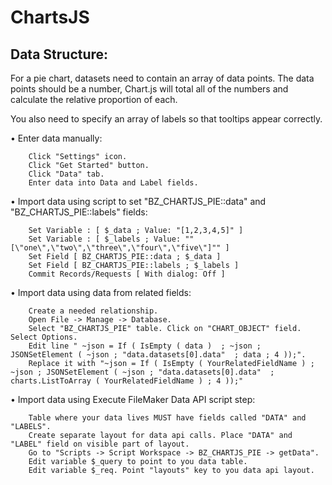 # ChartsJS


## Data Structure: 

For a pie chart, datasets need to contain an array of data points. The data points should be a number, Chart.js will total all of the numbers and calculate the relative proportion of each.

You also need to specify an array of labels so that tooltips appear correctly.

• Enter data manually:
```
	Click "Settings" icon.
	Click "Get Started" button.
	Click "Data" tab.
	Enter data into Data and Label fields.
```

• Import data using script to set "BZ_CHARTJS_PIE::data" and "BZ_CHARTJS_PIE::labels" fields:
```
	Set Variable : [ $_data ; Value: "[1,2,3,4,5]" ]
	Set Variable : [ $_labels ; Value: ""[\"one\",\"two\",\"three\",\"four\",\"five\"]"" ]
	Set Field [ BZ_CHARTJS_PIE::data ; $_data ]
	Set Field [ BZ_CHARTJS_PIE::labels ; $_labels ]
	Commit Records/Requests [ With dialog: Off ]
```

• Import data using data from related fields:
```
	Create a needed relationship.
	Open File -> Manage -> Database.
	Select "BZ_CHARTJS_PIE" table. Click on "CHART_OBJECT" field. Select Options.
	Edit line "	~json = If ( IsEmpty ( data )  ; ~json ; JSONSetElement ( ~json ; "data.datasets[0].data"  ; data ; 4 ));".
	Replace it with "~json = If ( IsEmpty ( YourRelatedFieldName ) ; ~json ; JSONSetElement ( ~json ; "data.datasets[0].data"  ; charts.ListToArray ( YourRelatedFieldName ) ; 4 ));"
```

• Import data using Execute FileMaker Data API script step:
```
	Table where your data lives MUST have fields called "DATA" and "LABELS".
	Create separate layout for data api calls. Place "DATA" and "LABEL" field on visible part of layout.
	Go to "Scripts -> Script Workspace -> BZ_CHARTJS_PIE -> getData".
	Edit variable $_query to point to you data table.
	Edit variable $_req. Point "layouts" key to you data api layout.
```

